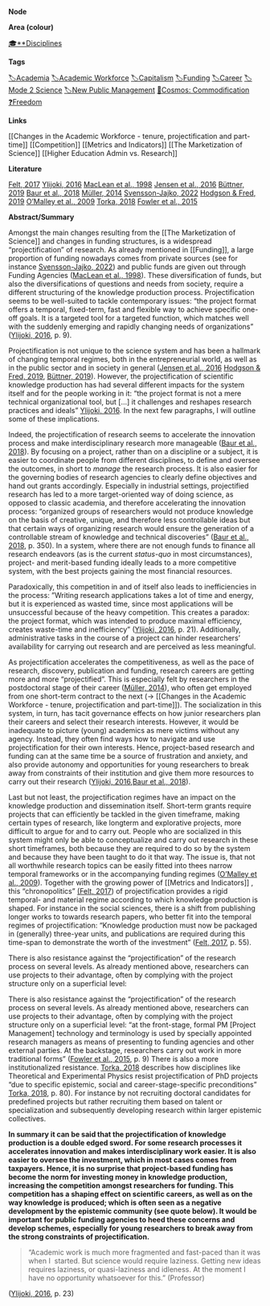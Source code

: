 **Node**

**Area (colour)**

[🎓**Disciplines](https://lean-sphynx-49b.notion.site/Disciplines-72ba770b397c4f34aed13a10d8d0cc3e?pvs=21)

**Tags**

[🏷️Academia](https://lean-sphynx-49b.notion.site/Academia-11bd23c278674ec6843b89f1af801c4d?pvs=21) [🏷️Academic Workforce](https://lean-sphynx-49b.notion.site/Academic-Workforce-14c2434af32e41c190a68c92b02ddf42?pvs=21) [🏷️Capitalism](https://lean-sphynx-49b.notion.site/Capitalism-92ab400b37bd411da460073c2ee4fb05?pvs=21) [🏷️Funding](https://lean-sphynx-49b.notion.site/Funding-9204fb6155bd445a87cabe5b2552ac2d?pvs=21) [🏷️Career](https://lean-sphynx-49b.notion.site/Career-1ff19b147d7546bca8472eac866c033a?pvs=21) [🏷️Mode 2 Science](https://lean-sphynx-49b.notion.site/Mode-2-Science-f4287daae3de4bb983342cd01f6f6bcb?pvs=21) [🏷️New Public Management](https://lean-sphynx-49b.notion.site/New-Public-Management-f12942986f97464fbc27f9e5105f9a7b?pvs=21) [🌌Cosmos: Commodification](https://lean-sphynx-49b.notion.site/Cosmos-Commodification-ce1df3cd683e4bc39a4f7348f4df6701?pvs=21) [❓Freedom](https://lean-sphynx-49b.notion.site/Freedom-11587210186680bc90dfc92c64aa96cf?pvs=21)

**Links**

[[Changes in the Academic Workforce - tenure, projectification and part-time]] [[Competition]] [[Metrics and Indicators]] [[The Marketization of Science]] [[Higher Education Admin vs. Research]]

**Literature**

[Felt, 2017](https://lean-sphynx-49b.notion.site/Felt-2017-cbcdcb1df1244a3d83f4531b2091d9c3?pvs=21) [Ylijoki, 2016](https://lean-sphynx-49b.notion.site/Ylijoki-2016-a450e564704342db83f9bdec2aa3198d?pvs=21) [MacLean et al., 1998](https://lean-sphynx-49b.notion.site/MacLean-et-al-1998-917e2c47869c4383b8f82a6ae9d6e648?pvs=21) [Jensen et al., 2016](https://lean-sphynx-49b.notion.site/Jensen-et-al-2016-4559747211154c97a711df2004a8ff54?pvs=21) [Büttner, 2019](https://lean-sphynx-49b.notion.site/B-ttner-2019-2d4bd91864c24aaaa8d9439731695091?pvs=21) [Baur et al., 2018](https://lean-sphynx-49b.notion.site/Baur-et-al-2018-e1b796d2b4a84d60bfb557135dacfef7?pvs=21) [Müller, 2014](https://lean-sphynx-49b.notion.site/M-ller-2014-013f8bdab8b84b06a41648138233afe1?pvs=21) [Svensson-Jajko, 2022](https://lean-sphynx-49b.notion.site/Svensson-Jajko-2022-ba002144ff5d45598ba576f473c7ad10?pvs=21) [Hodgson & Fred, 2019](https://lean-sphynx-49b.notion.site/Hodgson-Fred-2019-ee36872264f24842854bbe199cad8caa?pvs=21) [O’Malley et al., 2009](https://lean-sphynx-49b.notion.site/O-Malley-et-al-2009-268df3e16e2a459ca761bfbca3f0a809?pvs=21) [Torka, 2018](https://lean-sphynx-49b.notion.site/Torka-2018-2324cf090c7246a4b231af615660e1b9?pvs=21) [Fowler et al., 2015](https://lean-sphynx-49b.notion.site/Fowler-et-al-2015-3324dd7f1f3541358c440ba365b999dd?pvs=21)

**Abstract/Summary**

Amongst the main changes resulting from the [[The Marketization of Science]] and changes in funding structures, is a widespread “projectification” of research. As already mentioned in [[Funding]], a large proportion of funding nowadays comes from private sources (see for instance [Svensson-Jajko, 2022](https://lean-sphynx-49b.notion.site/Svensson-Jajko-2022-ba002144ff5d45598ba576f473c7ad10?pvs=21)) and public funds are given out through Funding Agencies ([MacLean et al., 1998](https://lean-sphynx-49b.notion.site/MacLean-et-al-1998-917e2c47869c4383b8f82a6ae9d6e648?pvs=21)). These diversification of funds, but also the diversifications of questions and needs from society, require a different structuring of the knowledge production process. Projectification seems to be well-suited to tackle contemporary issues: “the project format offers a temporal, fixed-term, fast and flexible way to achieve specific one-off goals. It is a targeted tool for a targeted function, which matches well with the suddenly emerging and rapidly changing needs of organizations” ([Ylijoki, 2016](https://lean-sphynx-49b.notion.site/Ylijoki-2016-a450e564704342db83f9bdec2aa3198d?pvs=21), p. 9).

Projectification is not unique to the science system and has been a hallmark of changing temporal regimes, both in the entrepreneurial world, as well as in the public sector and in society in general ([Jensen et al., 2016](https://lean-sphynx-49b.notion.site/Jensen-et-al-2016-4559747211154c97a711df2004a8ff54?pvs=21) [Hodgson & Fred, 2019](https://lean-sphynx-49b.notion.site/Hodgson-Fred-2019-ee36872264f24842854bbe199cad8caa?pvs=21), [Büttner, 2019](https://lean-sphynx-49b.notion.site/B-ttner-2019-2d4bd91864c24aaaa8d9439731695091?pvs=21)). However, the projectification of scientific knowledge production has had several different impacts for the system itself and for the people working in it: “the project format is not a mere technical organizational tool, but […] it challenges and reshapes research practices and ideals” [Ylijoki, 2016](https://lean-sphynx-49b.notion.site/Ylijoki-2016-a450e564704342db83f9bdec2aa3198d?pvs=21). In the next few paragraphs, I will outline some of these implications.

Indeed, the projectification of research seems to accelerate the innovation process and make interdisciplinary research more manageable ([Baur et al., 2018](https://lean-sphynx-49b.notion.site/Baur-et-al-2018-e1b796d2b4a84d60bfb557135dacfef7?pvs=21)). By focusing on a project, rather than on a discipline or a subject, it is easier to coordinate people from different disciplines, to define and oversee the outcomes, in short to _manage_ the research process. It is also easier for the governing bodies of research agencies to clearly define objectives and hand out grants accordingly. Especially in industrial settings, projectified research has led to a more target-oriented way of doing science, as opposed to classic academia, and therefore accelerating the innovation process: “organized groups of researchers would not produce knowledge on the basis of creative, unique, and therefore less controllable ideas but that certain ways of organizing research would ensure the generation of a controllable stream of knowledge and technical discoveries” ([Baur et al., 2018](https://lean-sphynx-49b.notion.site/Baur-et-al-2018-e1b796d2b4a84d60bfb557135dacfef7?pvs=21), p. 350). In a system, where there are not enough funds to finance all research endeavors (as is the current _status-quo_ in most circumstances), project- and merit-based funding ideally leads to a more competitive system, with the best projects gaining the most financial resources.

Paradoxically, this competition in and of itself also leads to inefficiencies in the process: ”Writing research applications takes a lot of time and energy, but it is experienced as wasted time, since most applications will be unsuccessful because of the heavy competition. This creates a paradox: the project format, which was intended to produce maximal efficiency, creates waste-time and inefficiency” ([Ylijoki, 2016](https://lean-sphynx-49b.notion.site/Ylijoki-2016-a450e564704342db83f9bdec2aa3198d?pvs=21), p. 21). Additionally, administrative tasks in the course of a project can hinder researchers’ availability for carrying out research and are perceived as less meaningful.

As projectification accelerates the competitiveness, as well as the pace of research, discovery, publication and funding, research careers are getting more and more “projectified”. This is especially felt by researchers in the postdoctoral stage of their career ([Müller, 2014](https://lean-sphynx-49b.notion.site/M-ller-2014-013f8bdab8b84b06a41648138233afe1?pvs=21)), who often get employed from one short-term contract to the next (→ [[Changes in the Academic Workforce - tenure, projectification and part-time]]). The socialization in this system, in turn, has tacit governance effects on how junior researchers plan their careers and select their research interests. However, it would be inadequate to picture (young) academics as mere victims without any agency. Instead, they often find ways how to navigate and use projectification for their own interests. Hence, project-based research and funding can at the same time be a source of frustration and anxiety, and also provide autonomy and opportunities for young researchers to break away from constraints of their institution and give them more resources to carry out their research ([Ylijoki, 2016](https://lean-sphynx-49b.notion.site/Ylijoki-2016-a450e564704342db83f9bdec2aa3198d?pvs=21),[Baur et al., 2018](https://lean-sphynx-49b.notion.site/Baur-et-al-2018-e1b796d2b4a84d60bfb557135dacfef7?pvs=21)).

Last but not least, the projectification regimes have an impact on the knowledge production and dissemination itself. Short-term grants require projects that can efficiently be tackled in the given timeframe, making certain types of research, like longterm and explorative projects, more difficult to argue for and to carry out. People who are socialized in this system might only be able to conceptualize and carry out research in these short timeframes, both because they are required to do so by the system and because they have been taught to do it that way. The issue is, that not all worthwhile research topics can be easily fitted into thees narrow temporal frameworks or in the accompanying funding regimes ([O’Malley et al., 2009](https://lean-sphynx-49b.notion.site/O-Malley-et-al-2009-268df3e16e2a459ca761bfbca3f0a809?pvs=21)). Together with the growing power of [[Metrics and Indicators]] , this “chronopolitics” [(](https://www.zotero.org/google-docs/?B0A5e3)[Felt, 2017](https://lean-sphynx-49b.notion.site/Felt-2017-cbcdcb1df1244a3d83f4531b2091d9c3?pvs=21)) of projectification provides a rigid temporal- and material regime according to which knowledge production is shaped. For instance in the social sciences, there is a shift from publishing longer works to towards research papers, who better fit into the temporal regimes of projectification: “Knowledge production must now be packaged in (generally) three-year units, and publications are required during this time-span to demonstrate the worth of the investment” ([Felt, 2017](https://lean-sphynx-49b.notion.site/Felt-2017-cbcdcb1df1244a3d83f4531b2091d9c3?pvs=21), p. 55).

There is also resistance against the “projectification” of the research process on several levels. As already mentioned above, researchers can use projects to their advantage, often by complying with the project structure only on a superficial level:

There is also resistance against the “projectification” of the research process on several levels. As already mentioned above, researchers can use projects to their advantage, often by complying with the project structure only on a superficial level: “at the front-stage, formal PM [Project Management] technology and terminology is used by specially appointed research managers as means of presenting to funding agencies and other external parties. At the backstage, researchers carry out work in more traditional forms” ([Fowler et al., 2015](https://lean-sphynx-49b.notion.site/Fowler-et-al-2015-3324dd7f1f3541358c440ba365b999dd?pvs=21), p. 9) There is also a more institutionalized resistance. [Torka, 2018](https://lean-sphynx-49b.notion.site/Torka-2018-2324cf090c7246a4b231af615660e1b9?pvs=21) describes how disciplines like Theoretical and Experimental Physics resist projectification of PhD projects “due to specific epistemic, social and career-stage-specific preconditions” [Torka, 2018](https://lean-sphynx-49b.notion.site/Torka-2018-2324cf090c7246a4b231af615660e1b9?pvs=21), p. 80). For instance by not recruiting doctoral candidates for predefined projects but rather recruiting them based on talent or specialization and subsequently developing research within larger epistemic collectives.

**In summary it can be said that the projectification of knowledge production is a double edged sword. For some research processes it accelerates innovation and makes interdisciplinary work easier. It is also easier to oversee the investment, which in most cases comes from taxpayers. Hence, it is no surprise that project-based funding has become the norm for investing money in knowledge production, increasing the competition amongst researchers for funding. This competition has a shaping effect on scientific careers, as well as on the way knowledge is produced; which is often seen as a negative development by the epistemic community (see quote below). It would be important for public funding agencies to heed these concerns and develop schemes, especially for young researchers to break away from the strong constraints of projectification.**

  

  

> “Academic work is much more fragmented and fast-paced than it was when I  started. But science would require laziness. Getting new ideas requires laziness, or quasi-laziness and idleness. At the moment I  have no opportunity whatsoever for this.” (Professor)

([Ylijoki, 2016](https://lean-sphynx-49b.notion.site/Ylijoki-2016-a450e564704342db83f9bdec2aa3198d?pvs=21), p. 23)